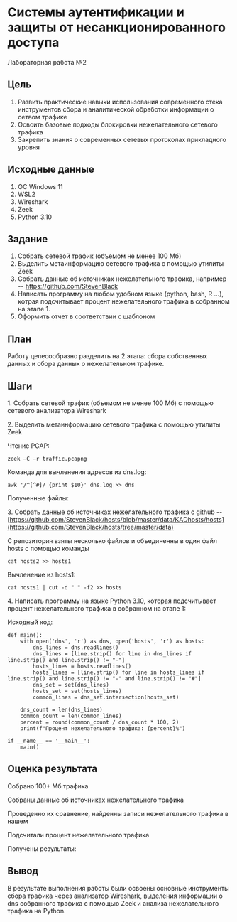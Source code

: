 # Системы аутентификации и защиты от несанкционированного доступа

Лабораторная работа №2

## Цель

1.  Развить практические навыки использования современного стека инструментов сбора и аналитической обработки информации о сетвом трафике
2.  Освоить базовые подходы блокировки нежелательного сетевого трафика
3.  Закрепить знания о современных сетевых протоколах прикладного уровня

## Исходные данные

1.  ОС Windows 11
2.  WSL2
3.  Wireshark
4.  Zeek
5.  Python 3.10

## Задание

1.  Собрать сетевой трафик (объемом не менее 100 Мб)
2.  Выделить метаинформацию сетевого трафика с помощью утилиты Zeek
3.  Собрать данные об источниках нежелательного трафика, например -- <https://github.com/StevenBlack>
4.  Написать программу на любом удобном языке (python, bash, R ...), котрая подсчитывает процент нежелательного трафика в собранном на этапе 1.
5.  Оформить отчет в соответствии с шаблоном

## План

Работу целесообразно разделить на 2 этапа: сбора собственных данных и сбора данных о нежелательном трафике.

## Шаги

1\. Собрать сетевой трафик (объемом не менее 100 Мб) с помощью сетевого анализатора Wireshark

2\. Выделить метаинформацию сетевого трафика с помощью утилиты Zeek

Чтение PCAP:

    zeek –C –r traffic.pcapng

Команда для вычленения адресов из dns.log:

    awk '/^[^#]/ {print $10}' dns.log >> dns

Полученные файлы:

3\. Собрать данные об источниках нежелательного трафика с github -- [https://github.com/StevenBlack/hosts/blob/master/data/KADhosts/hosts](https://github.com/StevenBlack/hosts/tree/master/data)

С репозитория взяты несколько файлов и объединенны в один файл hosts с помощью команды

    cat hosts2 >> hosts1

Вычленение из hosts1:

    cat hosts1 | cut -d " " -f2 >> hosts

4\. Написать программу на языке Python 3.10, которая подсчитывает процент нежелательного трафика в собранном на этапе 1:

Исходный код:

```{python}
def main():
	with open('dns', 'r') as dns, open('hosts', 'r') as hosts:
		dns_lines = dns.readlines()
		dns_lines = [line.strip() for line in dns_lines if line.strip() and line.strip() != "-"]
		hosts_lines = hosts.readlines()
		hosts_lines = [line.strip() for line in hosts_lines if line.strip() and line.strip() != "-" and line.strip() != "#"]
		dns_set = set(dns_lines)
		hosts_set = set(hosts_lines)
		common_lines = dns_set.intersection(hosts_set)

	dns_count = len(dns_lines)
	common_count = len(common_lines)
	percent = round(common_count / dns_count * 100, 2)
	print(f"Процент нежелательного трафика: {percent}%")

if __name__ == '__main__':
	main()
```

## Оценка результата

Собрано 100+ Мб трафика

Собраны данные об источниках нежелательного трафика

Проведенно их сравнение, найденны записи нежелательного трафика в нашем

Подсчитали процент нежелательного трафика

Получены результаты:

## Вывод

В результате выполнения работы были освоены основные инструменты сбора трафика через анализатор Wireshark, выделения информации о dns собранного трафика с помощью Zeek и анализа нежелательного трафика на Python.
